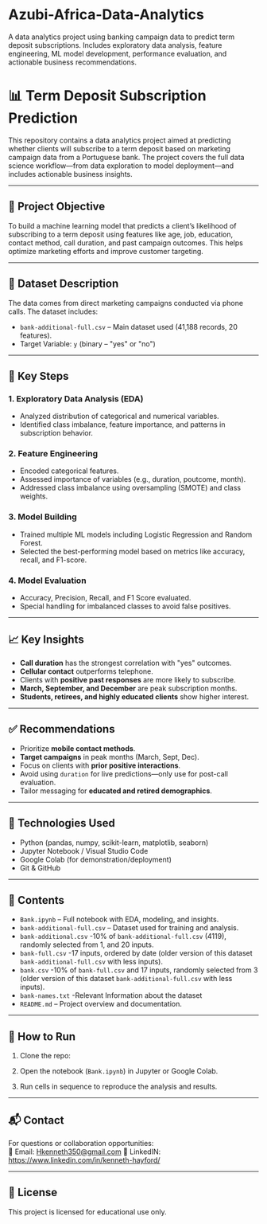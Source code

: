 # Azubi-Africa-Data-Analytics
A data analytics project using banking campaign data to predict term deposit subscriptions. Includes exploratory data analysis, feature engineering, ML model development, performance evaluation, and actionable business recommendations.

# 📊 Term Deposit Subscription Prediction

This repository contains a data analytics project aimed at predicting whether clients will subscribe to a term deposit based on marketing campaign data from a Portuguese bank. The project covers the full data science workflow—from data exploration to model deployment—and includes actionable business insights.

---

## 🎯 Project Objective

To build a machine learning model that predicts a client’s likelihood of subscribing to a term deposit using features like age, job, education, contact method, call duration, and past campaign outcomes. This helps optimize marketing efforts and improve customer targeting.

---

## 🧾 Dataset Description

The data comes from direct marketing campaigns conducted via phone calls. The dataset includes:

- `bank-additional-full.csv` – Main dataset used (41,188 records, 20 features).
- Target Variable: `y` (binary – "yes" or "no")

---

## 📌 Key Steps

### 1. Exploratory Data Analysis (EDA)
- Analyzed distribution of categorical and numerical variables.
- Identified class imbalance, feature importance, and patterns in subscription behavior.

### 2. Feature Engineering
- Encoded categorical features.
- Assessed importance of variables (e.g., duration, poutcome, month).
- Addressed class imbalance using oversampling (SMOTE) and class weights.

### 3. Model Building
- Trained multiple ML models including Logistic Regression and Random Forest.
- Selected the best-performing model based on metrics like accuracy, recall, and F1-score.

### 4. Model Evaluation
- Accuracy, Precision, Recall, and F1 Score evaluated.
- Special handling for imbalanced classes to avoid false positives.

---

## 📈 Key Insights

- **Call duration** has the strongest correlation with "yes" outcomes.
- **Cellular contact** outperforms telephone.
- Clients with **positive past responses** are more likely to subscribe.
- **March, September, and December** are peak subscription months.
- **Students, retirees, and highly educated clients** show higher interest.

---

## ✅ Recommendations

- Prioritize **mobile contact methods**.
- **Target campaigns** in peak months (March, Sept, Dec).
- Focus on clients with **prior positive interactions**.
- Avoid using `duration` for live predictions—only use for post-call evaluation.
- Tailor messaging for **educated and retired demographics**.

---

## 🧠 Technologies Used

- Python (pandas, numpy, scikit-learn, matplotlib, seaborn)
- Jupyter Notebook / Visual Studio Code
- Google Colab (for demonstration/deployment)
- Git & GitHub

---

## 📂 Contents

- `Bank.ipynb` – Full notebook with EDA, modeling, and insights.
- `bank-additional-full.csv` – Dataset used for training and analysis.
- `bank-additional.csv` -10% of `bank-additional-full.csv` (4119), randomly selected from 1, and 20 inputs.
- `bank-full.csv` -17 inputs, ordered by date (older version of this dataset `bank-additional-full.csv` with less inputs).
-  `bank.csv` -10% of `bank-full.csv` and 17 inputs, randomly selected from 3 (older version of this dataset `bank-additional-full.csv` with less inputs).
-  `bank-names.txt` -Relevant Information about the dataset
- `README.md` – Project overview and documentation.

---

## 🚀 How to Run

1. Clone the repo:
  
2. Open the notebook (`Bank.ipynb`) in Jupyter or Google Colab.

3. Run cells in sequence to reproduce the analysis and results.

---

## 📬 Contact

For questions or collaboration opportunities:  
📧 Email: Hkenneth350@gmail.com
🔗 LinkedIN: https://www.linkedin.com/in/kenneth-hayford/

---

## 📌 License

This project is licensed for educational use only.



